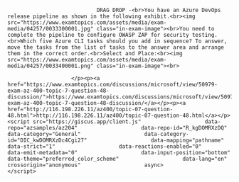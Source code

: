 <p class="card-text">
							
								DRAG DROP -<br>You have an Azure DevOps release pipeline as shown in the following exhibit.<br><img src="https://www.examtopics.com/assets/media/exam-media/04257/0033300001.jpg" class="in-exam-image"><br>You need to complete the pipeline to configure OWASP ZAP for security testing.<br>Which five Azure CLI tasks should you add in sequence? To answer, move the tasks from the list of tasks to the answer area and arrange them in the correct order.<br>Select and Place:<br><img src="https://www.examtopics.com/assets/media/exam-media/04257/0033400001.png" class="in-exam-image"><br>
							
						</p><p><a href="https://www.examtopics.com/discussions/microsoft/view/50979-exam-az-400-topic-7-question-48-discussion/">https://www.examtopics.com/discussions/microsoft/view/50979-exam-az-400-topic-7-question-48-discussion/</a></p><p><a href="http://116.198.226.11/az400/topic-07-question-48.html">http://116.198.226.11/az400/topic-07-question-48.html</a></p><script src="https://giscus.app/client.js"                    data-repo="azsamples/az204"                    data-repo-id="R_kgDOMRXzDQ"                    data-category="General"                    data-category-id="DIC_kwDOMRXzDc4Cgi27"                    data-mapping="pathname"                    data-strict="1"                    data-reactions-enabled="0"                    data-emit-metadata="0"                    data-input-position="bottom"                    data-theme="preferred_color_scheme"                    data-lang="en"                    crossorigin="anonymous"                    async>                    </script>